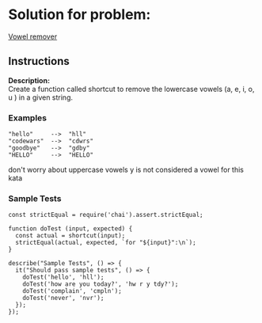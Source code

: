 # Solution for problem:

[Vowel remover](https://www.codewars.com/kata/5547929140907378f9000039)

## Instructions

**Description:**  
Create a function called shortcut to remove the lowercase vowels (a, e, i, o, u ) in a given string.

### Examples

```plaintext
"hello"     -->  "hll"
"codewars"  -->  "cdwrs"
"goodbye"   -->  "gdby"
"HELLO"     -->  "HELLO"
```

don't worry about uppercase vowels
y is not considered a vowel for this kata

### Sample Tests

```plaintext
const strictEqual = require('chai').assert.strictEqual;

function doTest (input, expected) {
  const actual = shortcut(input);
  strictEqual(actual, expected, `for "${input}":\n`);
}

describe("Sample Tests", () => {
  it("Should pass sample tests", () => {
    doTest('hello', 'hll');
    doTest('how are you today?', 'hw r y tdy?');
    doTest('complain', 'cmpln');
    doTest('never', 'nvr');
  });
});
```
